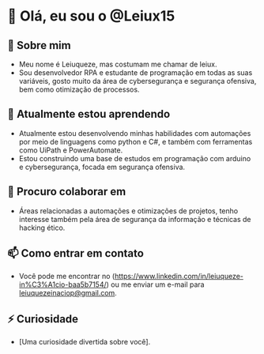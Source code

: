 # 👋 Olá, eu sou o @Leiux15

## 👀 Sobre mim
- Meu nome é Leiuqueze, mas costumam me chamar de leiux.
- Sou desenvolvedor RPA e estudante de programação em todas as suas variáveis, gosto muito da área de cybersegurança e segurança ofensiva, bem como otimização de processos.

## 🌱 Atualmente estou aprendendo
- Atualmente estou desenvolvendo minhas habilidades com automações por meio de linguagens como python e C#, e também com ferramentas como UiPath e PowerAutomate.
- Estou construindo uma base de estudos em programação com arduino e cybersegurança, focada em segurança ofensiva.

## 💞️ Procuro colaborar em
- Áreas relacionadas a automações e otimizações de projetos, tenho interesse também pela área de segurança da informação e técnicas de hacking ético.

## 📫 Como entrar em contato
- Você pode me encontrar no (https://www.linkedin.com/in/leiuqueze-in%C3%A1cio-baa5b7154/) ou me enviar um e-mail para leiuquezeinaciop@gmail.com.

## ⚡ Curiosidade
- [Uma curiosidade divertida sobre você].
